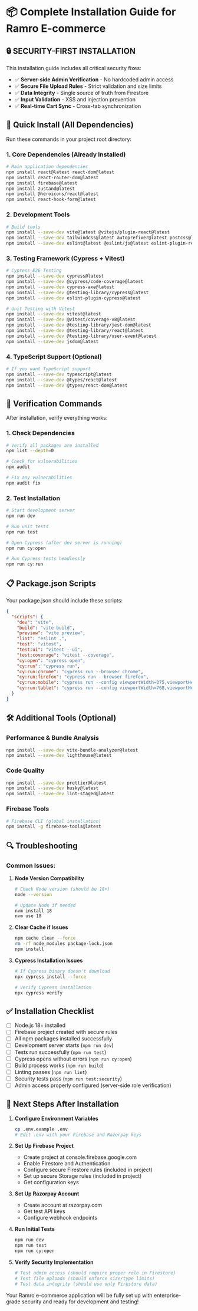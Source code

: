 # 📦 Complete Installation Guide for Ramro E-commerce

## 🔒 **SECURITY-FIRST INSTALLATION**
This installation guide includes all critical security fixes:
- ✅ **Server-side Admin Verification** - No hardcoded admin access
- ✅ **Secure File Upload Rules** - Strict validation and size limits
- ✅ **Data Integrity** - Single source of truth from Firestore
- ✅ **Input Validation** - XSS and injection prevention
- ✅ **Real-time Cart Sync** - Cross-tab synchronization

## 🚀 **Quick Install (All Dependencies)**

Run these commands in your project root directory:

### **1. Core Dependencies (Already Installed)**
```bash
# Main application dependencies
npm install react@latest react-dom@latest
npm install react-router-dom@latest
npm install firebase@latest
npm install zustand@latest
npm install @heroicons/react@latest
npm install react-hook-form@latest
```

### **2. Development Tools**
```bash
# Build tools
npm install --save-dev vite@latest @vitejs/plugin-react@latest
npm install --save-dev tailwindcss@latest autoprefixer@latest postcss@latest
npm install --save-dev eslint@latest @eslint/js@latest eslint-plugin-react@latest
```

### **3. Testing Framework (Cypress + Vitest)**
```bash
# Cypress E2E Testing
npm install --save-dev cypress@latest
npm install --save-dev @cypress/code-coverage@latest
npm install --save-dev cypress-axe@latest
npm install --save-dev @testing-library/cypress@latest
npm install --save-dev eslint-plugin-cypress@latest

# Unit Testing with Vitest
npm install --save-dev vitest@latest
npm install --save-dev @vitest/coverage-v8@latest
npm install --save-dev @testing-library/jest-dom@latest
npm install --save-dev @testing-library/react@latest
npm install --save-dev @testing-library/user-event@latest
npm install --save-dev jsdom@latest
```

### **4. TypeScript Support (Optional)**
```bash
# If you want TypeScript support
npm install --save-dev typescript@latest
npm install --save-dev @types/react@latest
npm install --save-dev @types/react-dom@latest
```

## 🔧 **Verification Commands**

After installation, verify everything works:

### **1. Check Dependencies**
```bash
# Verify all packages are installed
npm list --depth=0

# Check for vulnerabilities
npm audit

# Fix any vulnerabilities
npm audit fix
```

### **2. Test Installation**
```bash
# Start development server
npm run dev

# Run unit tests
npm run test

# Open Cypress (after dev server is running)
npm run cy:open

# Run Cypress tests headlessly
npm run cy:run
```

## 📋 **Package.json Scripts**

Your package.json should include these scripts:

```json
{
  "scripts": {
    "dev": "vite",
    "build": "vite build",
    "preview": "vite preview",
    "lint": "eslint .",
    "test": "vitest",
    "test:ui": "vitest --ui",
    "test:coverage": "vitest --coverage",
    "cy:open": "cypress open",
    "cy:run": "cypress run",
    "cy:run:chrome": "cypress run --browser chrome",
    "cy:run:firefox": "cypress run --browser firefox",
    "cy:run:mobile": "cypress run --config viewportWidth=375,viewportHeight=667",
    "cy:run:tablet": "cypress run --config viewportWidth=768,viewportHeight=1024"
  }
}
```

## 🛠️ **Additional Tools (Optional)**

### **Performance & Bundle Analysis**
```bash
npm install --save-dev vite-bundle-analyzer@latest
npm install --save-dev lighthouse@latest
```

### **Code Quality**
```bash
npm install --save-dev prettier@latest
npm install --save-dev husky@latest
npm install --save-dev lint-staged@latest
```

### **Firebase Tools**
```bash
# Firebase CLI (global installation)
npm install -g firebase-tools@latest
```

## 🔍 **Troubleshooting**

### **Common Issues:**

1. **Node Version Compatibility**
   ```bash
   # Check Node version (should be 18+)
   node --version
   
   # Update Node if needed
   nvm install 18
   nvm use 18
   ```

2. **Clear Cache if Issues**
   ```bash
   npm cache clean --force
   rm -rf node_modules package-lock.json
   npm install
   ```

3. **Cypress Installation Issues**
   ```bash
   # If Cypress binary doesn't download
   npx cypress install --force
   
   # Verify Cypress installation
   npx cypress verify
   ```

## ✅ **Installation Checklist**

- [ ] Node.js 18+ installed
- [ ] Firebase project created with secure rules
- [ ] All npm packages installed successfully
- [ ] Development server starts (`npm run dev`)
- [ ] Tests run successfully (`npm run test`)
- [ ] Cypress opens without errors (`npm run cy:open`)
- [ ] Build process works (`npm run build`)
- [ ] Linting passes (`npm run lint`)
- [ ] Security tests pass (`npm run test:security`)
- [ ] Admin access properly configured (server-side role verification)

## 🚀 **Next Steps After Installation**

1. **Configure Environment Variables**
   ```bash
   cp .env.example .env
   # Edit .env with your Firebase and Razorpay keys
   ```

2. **Set Up Firebase Project**
   - Create project at console.firebase.google.com
   - Enable Firestore and Authentication
   - Configure secure Firestore rules (included in project)
   - Set up secure Storage rules (included in project)
   - Get configuration keys

3. **Set Up Razorpay Account**
   - Create account at razorpay.com
   - Get test API keys
   - Configure webhook endpoints

4. **Run Initial Tests**
   ```bash
   npm run dev
   npm run test
   npm run cy:open
   ```

5. **Verify Security Implementation**
   ```bash
   # Test admin access (should require proper role in Firestore)
   # Test file uploads (should enforce size/type limits)
   # Test data integrity (should use only Firestore data)
   ```

Your Ramro e-commerce application will be fully set up with enterprise-grade security and ready for development and testing!